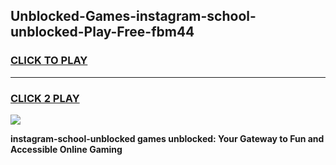 
## Unblocked-Games-instagram-school-unblocked-Play-Free-fbm44
<h3>
<a href="https://premium76.site?title=instagram-school-unblocked&ref=10A">CLICK TO PLAY</a></h3>
<hr>

<h3>
<a href="https://premium76.site?title=instagram-school-unblocked&ref=10A">CLICK 2 PLAY</a>
  
</h3>

<a href="https://premium76.site?title=instagram-school-unblocked&ref=10A"><img src="https://clearcache.store/games.png"></a>


**instagram-school-unblocked games unblocked: Your Gateway to Fun and Accessible Online Gaming**
